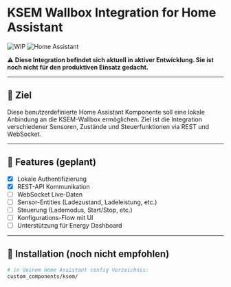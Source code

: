 # KSEM Wallbox Integration for Home Assistant

![WIP](https://img.shields.io/badge/status-WORK_IN_PROGRESS-yellow)
![Home Assistant](https://img.shields.io/badge/Home%20Assistant-Compatible-blue)

⚠️ **Diese Integration befindet sich aktuell in aktiver Entwicklung. Sie ist noch nicht für den produktiven Einsatz gedacht.**

---

## 🔧 Ziel

Diese benutzerdefinierte Home Assistant Komponente soll eine lokale Anbindung an die KSEM-Wallbox ermöglichen. Ziel ist die Integration verschiedener Sensoren, Zustände und Steuerfunktionen via REST und WebSocket.

---

## 🚀 Features (geplant)

- [x] Lokale Authentifizierung
- [x] REST-API Kommunikation
- [ ] WebSocket Live-Daten
- [ ] Sensor-Entities (Ladezustand, Ladeleistung, etc.)
- [ ] Steuerung (Lademodus, Start/Stop, etc.)
- [ ] Konfigurations-Flow mit UI
- [ ] Unterstützung für Energy Dashboard

---

## 📁 Installation (noch nicht empfohlen)

```bash
# in deinem Home Assistant config Verzeichnis:
custom_components/ksem/
